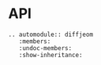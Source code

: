 # API

```{eval-rst}
.. automodule:: diffjeom
   :members:
   :undoc-members:
   :show-inheritance:
```
